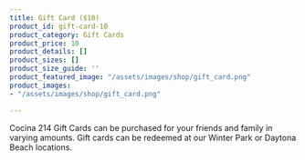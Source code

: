 ```yaml
---
title: Gift Card ($10)
product_id: gift-card-10
product_category: Gift Cards
product_price: 10
product_details: []
product_sizes: []
product_size_guide: ''
product_featured_image: "/assets/images/shop/gift_card.png"
product_images:
- "/assets/images/shop/gift_card.png"

---
```

Cocina 214 Gift Cards can be purchased for your friends and family in varying amounts. Gift cards can be redeemed at our Winter Park or Daytona Beach locations.
